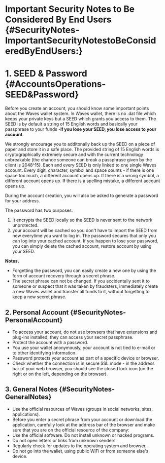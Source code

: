 # Important Security Notes to Be Considered By End Users {#SecurityNotes-ImportantSecurityNotestoBeConsideredByEndUsers:}

# 1. SEED & Password {#AccountsOperations-SEED&Password}

Before you create an account, you should know some important points about the Waves wallet system. In Waves wallet, there is no .dat file which keeps your private keys but a SEED which grants you access to them. The SEED is by default a string of 15 English words and basically your passphrase to your funds -**if you lose your SEED, you lose access to your account**.

We strongly encourage you to additonally back up the SEED on a piece of paper and store it in a safe place. The provided string of 15 English words is cryptographically extremely secure and with the current technology unbreakable \(the chance someone can break a passphrase given by the client is 2048^15\). Each and every SEED is only linked to one single Waves account. Every digit, character, symbol and space counts - if there is one space too much, a different account opens up. If there is a wrong symbol, a different account opens up. If there is a spelling mistake, a different account opens up.

During the account creation, you will also be asked to generate a password for your address.

The password has two purposes:

1. It encrypts the SEED locally so the SEED is never sent to the network unprotected.
2. your account will be cached so you don't have to import the SEED from new everytime you want to log in. The password secures that only you can log into your cached account. If you happen to lose your password, you can simply delete the cached account, restore account by using your SEED.

**Notes.**

* Forgetting the password, you can easily create a new one by using the form of account recovery through a secret phrase.
* The secret phrase can not be changed. If you accidentally sent it to someone or suspect that it was taken by fraudsters, immediately create a new Waves wallet and transfer all funds to it, without forgetting to keep a new secret phrase.

## 2. Personal Account {#SecurityNotes-PersonalAccount}

* To access your account, do not use browsers that have extensions and plug-ins installed, they can access your secret passphrase.
* Protect the account with a password.
* You use your wallet anonymously, your account is not tied to e-mail or to other identifying information.
* Password protects your account as part of a specific device or browser.
* Check whether the connection is in secure SSL mode - in the address bar of your web browser, you should see the closed lock icon \(on the right or on the left, depending on the browser\).

## 3. General Notes {#SecurityNotes-GeneralNotes}

* Use the official resources of Waves \(groups in social networks, sites, applications\).
* Before you enter a secret phrase from your account or download the application, carefully look at the address bar of the browser and make sure that you are on the official resource of the company:
* Use the official software. Do not install unknown or hacked programs.
* Do not open letters or links from unknown senders.
* Regularly check for updates to the operating system and browser.
* Do not go into the wallet, using public WiFi or from someone else's device.



